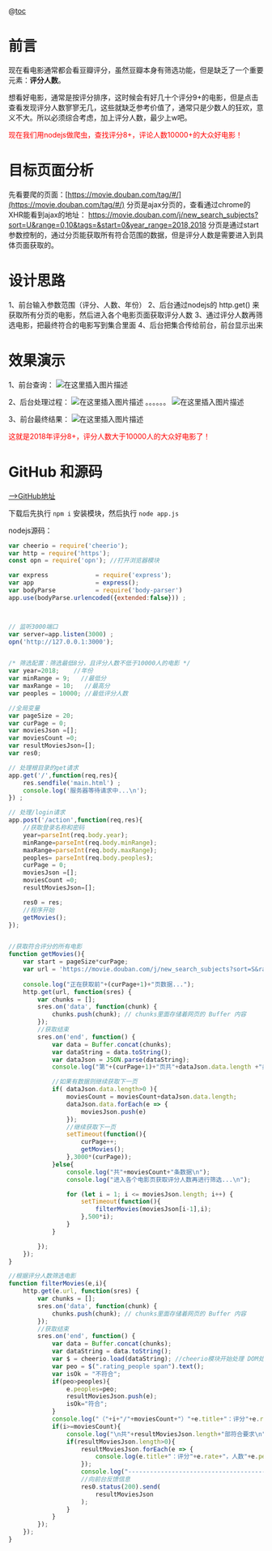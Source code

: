 @[toc](老板，今年有哪些大众好电影？（nodejs豆瓣电影爬虫）)

# 前言
现在看电影通常都会看豆瓣评分，虽然豆瓣本身有筛选功能，但是缺乏了一个重要元素：**评分人数**。
 
想看好电影，通常是按评分排序，这时候会有好几十个评分9+的电影，但是点击查看发现评分人数寥寥无几，这些就缺乏参考价值了，通常只是少数人的狂欢，意义不大。所以必须综合考虑，加上评分人数，最少上w吧。
 
<font color="red">现在我们用nodejs做爬虫，查找评分8+，评论人数10000+的大众好电影！</font>
 
 # 目标页面分析
先看要爬的页面：[https://movie.douban.com/tag/#/](https://movie.douban.com/tag/#/)
分页是ajax分页的，查看通过chrome的XHR能看到ajax的地址：
https://movie.douban.com/j/new_search_subjects?sort=U&range=0,10&tags=&start=0&year_range=2018,2018
分页是通过start参数控制的，通过分页能获取所有符合范围的数据，但是评分人数是需要进入到具体页面获取的。
 
# 设计思路
1、前台输入参数范围（评分、人数、年份）
2、后台通过nodejs的 http.get() 来获取所有分页的电影，然后进入各个电影页面获取评分人数
3、通过评分人数再筛选电影，把最终符合的电影写到集合里面
4、后台把集合传给前台，前台显示出来
 
 # 效果演示
1、前台查询：
![在这里插入图片描述](https://img-blog.csdnimg.cn/20191011001606624.png?x-oss-process=image/watermark,type_ZmFuZ3poZW5naGVpdGk,shadow_10,text_aHR0cHM6Ly9ibG9nLmNzZG4ubmV0L2lhbWx1amluZ3Rhbw==,size_16,color_FFFFFF,t_70)

 
2、后台处理过程：
![在这里插入图片描述](https://img-blog.csdnimg.cn/20191011001930927.png?x-oss-process=image/watermark,type_ZmFuZ3poZW5naGVpdGk,shadow_10,text_aHR0cHM6Ly9ibG9nLmNzZG4ubmV0L2lhbWx1amluZ3Rhbw==,size_16,color_FFFFFF,t_70)
。。。。。。
![在这里插入图片描述](https://img-blog.csdnimg.cn/20191011001950455.png?x-oss-process=image/watermark,type_ZmFuZ3poZW5naGVpdGk,shadow_10,text_aHR0cHM6Ly9ibG9nLmNzZG4ubmV0L2lhbWx1amluZ3Rhbw==,size_16,color_FFFFFF,t_70)

 
3、前台最终结果：
![在这里插入图片描述](https://img-blog.csdnimg.cn/20191011002127425.png?x-oss-process=image/watermark,type_ZmFuZ3poZW5naGVpdGk,shadow_10,text_aHR0cHM6Ly9ibG9nLmNzZG4ubmV0L2lhbWx1amluZ3Rhbw==,size_16,color_FFFFFF,t_70)

<font color="red">这就是2018年评分8+，评分人数大于10000人的大众好电影了！</font>

# GitHub 和源码
[-->GitHub地址](https://github.com/lujingtao/Douban-movies-spider-by-nodeJs)

下载后先执行 `npm i` 安装模块，然后执行 `node app.js`

nodejs源码：
```js
var cheerio = require('cheerio');
var http = require('https');
const opn = require('opn'); //打开浏览器模块

var express             = require('express');
var app                 = express();
var bodyParse           = require('body-parser')
app.use(bodyParse.urlencoded({extended:false})) ;



// 监听3000端口
var server=app.listen(3000) ;
opn('http://127.0.0.1:3000');


/* 筛选配置：筛选最低8分，且评分人数不低于10000人的电影 */
var year=2018;    //年份
var minRange = 9;   //最低分
var maxRange = 10;   //最高分
var peoples = 10000; //最低评分人数

//全局变量
var pageSize = 20;
var curPage = 0;
var moviesJson =[];
var moviesCount =0;
var resultMoviesJson=[];
var res0;

// 处理根目录的get请求
app.get('/',function(req,res){
    res.sendfile('main.html') ;
    console.log('服务器等待请求中...\n');
}) ;

// 处理/login请求
app.post('/action',function(req,res){
    //获取登录名称和密码
    year=parseInt(req.body.year);
    minRange=parseInt(req.body.minRange);
    maxRange=parseInt(req.body.maxRange);
    peoples= parseInt(req.body.peoples);
    curPage = 0;
    moviesJson =[];
    moviesCount =0;
    resultMoviesJson=[];

    res0 = res;
    //程序开始
    getMovies();
});


//获取符合评分的所有电影
function getMovies(){
    var start = pageSize*curPage;
    var url = 'https://movie.douban.com/j/new_search_subjects?sort=S&range='+minRange+','+maxRange+'&tags=%E7%94%B5%E5%BD%B1&start='+start+'&year_range='+year+','+year+'';
    
    console.log("正在获取前"+(curPage+1)+"页数据...");
    http.get(url, function(sres) {
        var chunks = [];
        sres.on('data', function(chunk) {
            chunks.push(chunk); // chunks里面存储着网页的 Buffer 内容
        });
        //获取结束
        sres.on('end', function() {
            var data = Buffer.concat(chunks);
            var dataString = data.toString();
            var dataJson = JSON.parse(dataString);
            console.log("第"+(curPage+1)+"页共"+dataJson.data.length +"条数据\n");

            //如果有数据则继续获取下一页
            if( dataJson.data.length>0 ){
                moviesCount = moviesCount+dataJson.data.length;
                dataJson.data.forEach(e => {
                    moviesJson.push(e)
                });
                //继续获取下一页
                setTimeout(function(){
                    curPage++;
                    getMovies();
                },3000*(curPage));
            }else{
                console.log("共"+moviesCount+"条数据\n");
                console.log("进入各个电影页获取评分人数再进行筛选...\n");

                for (let i = 1; i <= moviesJson.length; i++) {
                    setTimeout(function(){
                        filterMovies(moviesJson[i-1],i);
                    },500*i);
                }
            }

        });
    });
}

//根据评分人数筛选电影
function filterMovies(e,i){
    http.get(e.url, function(sres) {
        var chunks = [];
        sres.on('data', function(chunk) {
            chunks.push(chunk); // chunks里面存储着网页的 Buffer 内容
        });
        //获取结束
        sres.on('end', function() {
            var data = Buffer.concat(chunks);
            var dataString = data.toString();
            var $ = cheerio.load(dataString); //cheerio模块开始处理 DOM处理
            var peo = $(".rating_people span").text();
            var isOk = "不符合";
            if(peo>peoples){
                e.peoples=peo;
                resultMoviesJson.push(e);
                isOk="符合";
            }
            console.log("（"+i+"/"+moviesCount+"）"+e.title+"：评分"+e.rate+"，人数"+peo+"-->"+isOk);
            if(i>=moviesCount){
                console.log("\n共"+resultMoviesJson.length+"部符合要求\n");
                if(resultMoviesJson.length>0){
                    resultMoviesJson.forEach(e => {
                        console.log(e.title+"：评分"+e.rate+"，人数"+e.peoples);
                    });
                    console.log("--------------------------------------------");
                    //向前台反馈信息
                    res0.status(200).send(
                        resultMoviesJson
                    );
                }
            }
        });
    });
}
```